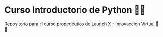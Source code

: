 # Curso Introductorio de Python 🐱‍💻
Repositorio para el curso propedéutico de Launch X - Innovaccion Virtual 🚀🚀
